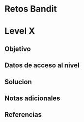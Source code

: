 # Retos Bandit

# Level X

## Objetivo

## Datos de acceso al nivel

## Solucion

## Notas adicionales

## Referencias